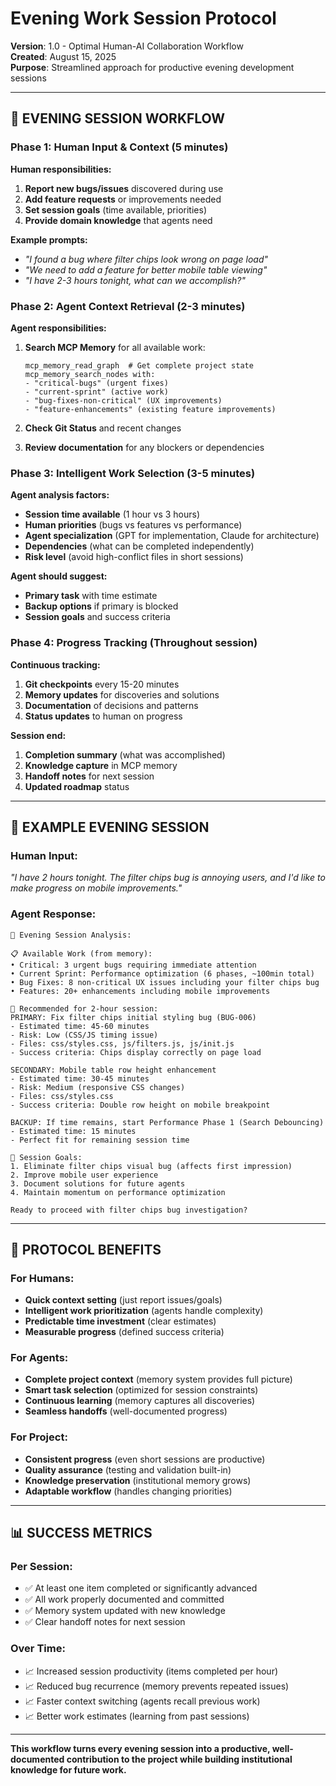 # Evening Work Session Protocol
**Version**: 1.0 - Optimal Human-AI Collaboration Workflow  
**Created**: August 15, 2025  
**Purpose**: Streamlined approach for productive evening development sessions

---

## 🌙 **EVENING SESSION WORKFLOW**

### **Phase 1: Human Input & Context** (5 minutes)
**Human responsibilities:**
1. **Report new bugs/issues** discovered during use
2. **Add feature requests** or improvements needed
3. **Set session goals** (time available, priorities)
4. **Provide domain knowledge** that agents need

**Example prompts:**
- *"I found a bug where filter chips look wrong on page load"*
- *"We need to add a feature for better mobile table viewing"*
- *"I have 2-3 hours tonight, what can we accomplish?"*

### **Phase 2: Agent Context Retrieval** (2-3 minutes)
**Agent responsibilities:**
1. **Search MCP Memory** for all available work:
   ```
   mcp_memory_read_graph  # Get complete project state
   mcp_memory_search_nodes with:
   - "critical-bugs" (urgent fixes)
   - "current-sprint" (active work)  
   - "bug-fixes-non-critical" (UX improvements)
   - "feature-enhancements" (existing feature improvements)
   ```

2. **Check Git Status** and recent changes
3. **Review documentation** for any blockers or dependencies

### **Phase 3: Intelligent Work Selection** (3-5 minutes)
**Agent analysis factors:**
- **Session time available** (1 hour vs 3 hours)
- **Human priorities** (bugs vs features vs performance)
- **Agent specialization** (GPT for implementation, Claude for architecture)
- **Dependencies** (what can be completed independently)
- **Risk level** (avoid high-conflict files in short sessions)

**Agent should suggest:**
- **Primary task** with time estimate
- **Backup options** if primary is blocked
- **Session goals** and success criteria

### **Phase 4: Progress Tracking** (Throughout session)
**Continuous tracking:**
1. **Git checkpoints** every 15-20 minutes
2. **Memory updates** for discoveries and solutions
3. **Documentation** of decisions and patterns
4. **Status updates** to human on progress

**Session end:**
1. **Completion summary** (what was accomplished)
2. **Knowledge capture** in MCP memory
3. **Handoff notes** for next session
4. **Updated roadmap** status

---

## 🎯 **EXAMPLE EVENING SESSION**

### **Human Input:**
*"I have 2 hours tonight. The filter chips bug is annoying users, and I'd like to make progress on mobile improvements."*

### **Agent Response:**
```
🤖 Evening Session Analysis:

📋 Available Work (from memory):
• Critical: 3 urgent bugs requiring immediate attention
• Current Sprint: Performance optimization (6 phases, ~100min total)  
• Bug Fixes: 8 non-critical UX issues including your filter chips bug
• Features: 20+ enhancements including mobile improvements

🎯 Recommended for 2-hour session:
PRIMARY: Fix filter chips initial styling bug (BUG-006)
- Estimated time: 45-60 minutes
- Risk: Low (CSS/JS timing issue)
- Files: css/styles.css, js/filters.js, js/init.js
- Success criteria: Chips display correctly on page load

SECONDARY: Mobile table row height enhancement  
- Estimated time: 30-45 minutes
- Risk: Medium (responsive CSS changes)
- Files: css/styles.css
- Success criteria: Double row height on mobile breakpoint

BACKUP: If time remains, start Performance Phase 1 (Search Debouncing)
- Estimated time: 15 minutes
- Perfect fit for remaining session time

🚀 Session Goals:
1. Eliminate filter chips visual bug (affects first impression)
2. Improve mobile user experience 
3. Document solutions for future agents
4. Maintain momentum on performance optimization

Ready to proceed with filter chips bug investigation?
```

---

## 🔧 **PROTOCOL BENEFITS**

### **For Humans:**
- **Quick context setting** (just report issues/goals)
- **Intelligent work prioritization** (agents handle complexity)
- **Predictable time investment** (clear estimates)
- **Measurable progress** (defined success criteria)

### **For Agents:**
- **Complete project context** (memory system provides full picture)
- **Smart task selection** (optimized for session constraints)
- **Continuous learning** (memory captures all discoveries)
- **Seamless handoffs** (well-documented progress)

### **For Project:**
- **Consistent progress** (even short sessions are productive)
- **Quality assurance** (testing and validation built-in)
- **Knowledge preservation** (institutional memory grows)
- **Adaptable workflow** (handles changing priorities)

---

## 📊 **SUCCESS METRICS**

### **Per Session:**
- ✅ At least one item completed or significantly advanced
- ✅ All work properly documented and committed
- ✅ Memory system updated with new knowledge
- ✅ Clear handoff notes for next session

### **Over Time:**
- 📈 Increased session productivity (items completed per hour)
- 📈 Reduced bug recurrence (memory prevents repeated issues)
- 📈 Faster context switching (agents recall previous work)
- 📈 Better work estimates (learning from past sessions)

---

**This workflow turns every evening session into a productive, well-documented contribution to the project while building institutional knowledge for future work.**
